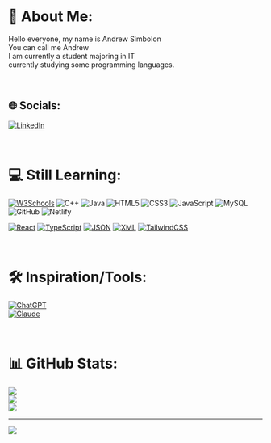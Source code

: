 # 💫 About Me:
Hello everyone, my name is Andrew Simbolon<br>You can call me Andrew <br>I am currently a student majoring in IT<br>currently studying some programming languages.

<br>

## 🌐 Socials:
[![LinkedIn](https://img.shields.io/badge/LinkedIn-%230077B5.svg?style=for-the-badge&logo=linkedin&logoColor=white)](https://www.linkedin.com/in/andrew-simbolon-811923326/)


<br>

# 💻 Still Learning:
[![W3Schools](https://img.shields.io/badge/W3Schools-%2300CC00.svg?style=for-the-badge&logo=w3schools&logoColor=white)](https://www.w3schools.com/) ![C++](https://img.shields.io/badge/c++-%2300599C.svg?style=for-the-badge&logo=c%2B%2B&logoColor=white) ![Java](https://img.shields.io/badge/java-%23ED8B00.svg?style=for-the-badge&logo=openjdk&logoColor=white) ![HTML5](https://img.shields.io/badge/html5-%23E34F26.svg?style=for-the-badge&logo=html5&logoColor=white) ![CSS3](https://img.shields.io/badge/css3-%231572B6.svg?style=for-the-badge&logo=css3&logoColor=white) ![JavaScript](https://img.shields.io/badge/javascript-%23323330.svg?style=for-the-badge&logo=javascript&logoColor=%23F7DF1E) ![MySQL](https://img.shields.io/badge/mysql-4479A1.svg?style=for-the-badge&logo=mysql&logoColor=white) ![GitHub](https://img.shields.io/badge/github-%23121011.svg?style=for-the-badge&logo=github&logoColor=white) ![Netlify](https://img.shields.io/badge/netlify-%23000000.svg?style=for-the-badge&logo=netlify&logoColor=#00C7B7) 

[![React](https://img.shields.io/badge/React-%2361DAFB.svg?style=for-the-badge&logo=react&logoColor=white)](https://react.dev/) [![TypeScript](https://img.shields.io/badge/TypeScript-%233178C6.svg?style=for-the-badge&logo=typescript&logoColor=white)](https://www.typescriptlang.org/) [![JSON](https://img.shields.io/badge/JSON-%23000000.svg?style=for-the-badge&logo=json&logoColor=white)](https://www.json.org/) [![XML](https://img.shields.io/badge/XML-%23ff6600.svg?style=for-the-badge&logo=xml&logoColor=white)](https://www.w3.org/XML/) [![TailwindCSS](https://img.shields.io/badge/TailwindCSS-%2338B2AC.svg?style=for-the-badge&logo=tailwind-css&logoColor=white)](https://tailwindcss.com/)

<br>

# 🛠️ Inspiration/Tools: 
[![ChatGPT](https://img.shields.io/badge/ChatGPT-%2300A67E.svg?style=for-the-badge&logo=openai&logoColor=white)](https://openai.com/chatgpt)  
[![Claude](https://img.shields.io/badge/Claude-%231A1A1A.svg?style=for-the-badge&logo=anthropic&logoColor=white)](https://claude.ai/)

<br>

# 📊 GitHub Stats:
![](https://github-readme-stats.vercel.app/api?username=2381020&theme=tokyonight&hide_border=false&include_all_commits=true&count_private=false)<br/>
![](https://github-readme-streak-stats.herokuapp.com/?user=2381020&theme=tokyonight&hide_border=false)<br/>
![](https://github-readme-stats.vercel.app/api/top-langs/?username=2381020&theme=tokyonight&hide_border=false&include_all_commits=true&count_private=false&layout=compact)

---
[![](https://visitcount.itsvg.in/api?id=2381020&icon=0&color=12)](https://visitcount.itsvg.in)

<!-- Proudly created with GPRM ( https://gprm.itsvg.in ) -->
